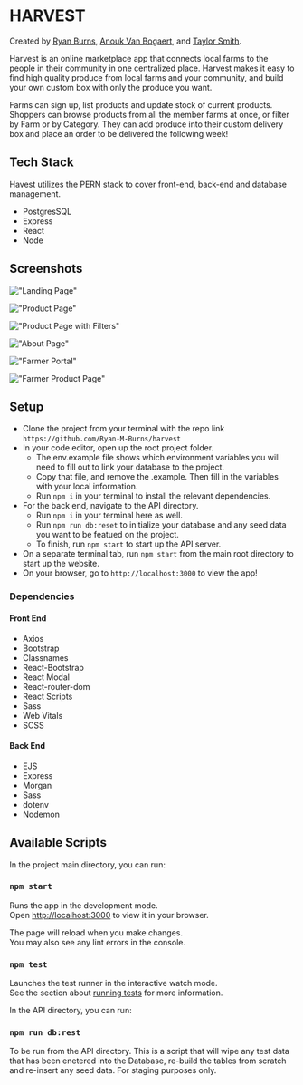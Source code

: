 # HARVEST

Created by [Ryan Burns](https://github.com/Ryan-M-Burns), [Anouk Van Bogaert](https://github.com/anoukvanbogaert), and [Taylor Smith](https://github.com/t-smift).

Harvest is an online marketplace app that connects local farms to the people in their community in one centralized place. Harvest makes it easy to find high quality produce from local farms and your community, and build your own custom box with only the produce you want. 

Farms can sign up, list products and update stock of current products. Shoppers can browse products from all the member farms at once, or filter by Farm or by Category. They can add produce into their custom delivery box and place an order to be delivered the following week! 

## Tech Stack

Havest utilizes the PERN stack to cover front-end, back-end and database management. 

- PostgresSQL
- Express
- React
- Node

## Screenshots

!["Landing Page"](https://github.com/Ryan-M-Burns/harvest/blob/main/Screenshots/Landing_Page.png)

!["Product Page"](https://github.com/Ryan-M-Burns/harvest/blob/main/Screenshots/Product_Page.png)

!["Product Page with Filters"](https://github.com/Ryan-M-Burns/harvest/blob/main/Screenshots/Filters.png)

!["About Page"](https://github.com/Ryan-M-Burns/harvest/blob/main/Screenshots/About_Us.png)

!["Farmer Portal"](https://github.com/Ryan-M-Burns/harvest/blob/main/Screenshots/Farmer_Portal.png)

!["Farmer Product Page"](https://github.com/Ryan-M-Burns/harvest/blob/main/Screenshots/Farmer_Products.png)

## Setup
- Clone the project from your terminal with the repo link `https://github.com/Ryan-M-Burns/harvest`
- In your code editor, open up the root project folder. 
  - The env.example file shows which environment variables you will need to fill out to link your database to the project. 
  - Copy that file, and remove the .example. Then fill in the variables with your local information.
  - Run `npm i` in your terminal to install the relevant dependencies. 
- For the back end, navigate to the API directory.
  - Run `npm i` in your terminal here as well. 
  - Run `npm run db:reset` to initialize your database and any seed data you want to be featued on the project. 
  - To finish, run `npm start` to start up the API server.
- On a separate terminal tab, run `npm start` from the main root directory to start up the website. 
- On your browser, go to `http://localhost:3000` to view the app! 

### Dependencies
#### Front End
- Axios
- Bootstrap
- Classnames
- React-Bootstrap
- React Modal
- React-router-dom
- React Scripts
- Sass
- Web Vitals
- SCSS

#### Back End
- EJS
- Express
- Morgan
- Sass
- dotenv
- Nodemon

## Available Scripts

In the project main directory, you can run:

### `npm start`

Runs the app in the development mode.\
Open [http://localhost:3000](http://localhost:3000) to view it in your browser.

The page will reload when you make changes.\
You may also see any lint errors in the console.

### `npm test`

Launches the test runner in the interactive watch mode.\
See the section about [running tests](https://facebook.github.io/create-react-app/docs/running-tests) for more information.


In the API directory, you can run:

### `npm run db:rest`

To be run from the API directory. This is a script that will wipe any test data that has been enetered into the Database, re-build the tables from scratch and re-insert any seed data. For staging purposes only. 
